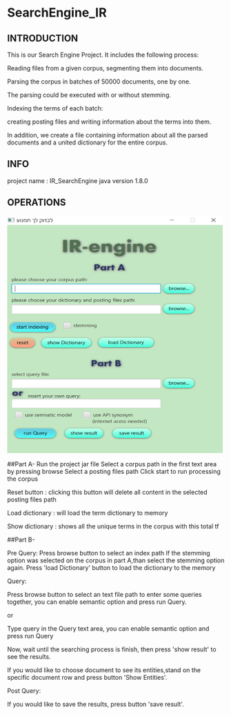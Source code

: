 # SearchEngine_IR
## INTRODUCTION

This is our Search Engine Project. It includes the following process:

Reading files from a given corpus, segmenting them into documents.

Parsing the corpus in batches of 50000 documents, one by one. 

The parsing could be executed with or without stemming.

Indexing the terms of each batch: 

creating posting files and writing information about the terms into them. 

In addition, we create a file containing information about all the parsed documents and a united dictionary for the entire corpus.

## INFO

project name : IR_SearchEngine java version 1.8.0

## OPERATIONS

<img src="/Resources/se.PNG" width="500" height="550" alt="graph flow example">

##Part A-
Run the project jar file
Select a corpus path in the first text area by pressing browse
Select a posting files path
Click start to run processing the corpus

Reset button : clicking this button will delete all content in the selected posting files path

Load dictionary : will load the term dictionary to memory

Show dictionary : shows all the unique terms in the corpus with this total tf 


##Part B-

Pre Query:
Press browse button to select an index path
If the stemming option was selected on the corpus in part A,than select the stemming option again.
Press 'load Dictionary' button to load the dictionary to the memory

Query:

Press browse button to select an text file path to enter some queries together, you can enable semantic option and press run Query. 


or

Type query in the Query text area, you can enable semantic option and press run Query

Now, wait until the searching process is finish, then press 'show result' to see the results.

If you would like to choose document to see its entities,stand on the specific document row and press button 'Show Entities'.



Post Query:

If you would like to save the results, press button 'save result'. 

